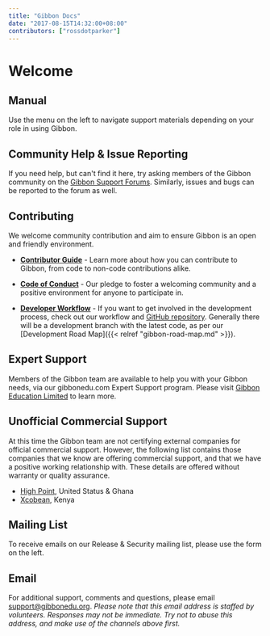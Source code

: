 ```yaml
---
title: "Gibbon Docs"
date: "2017-08-15T14:32:00+08:00"
contributors: ["rossdotparker"]
---
```


# Welcome

## Manual

Use the menu on the left to navigate support materials depending on your role in using Gibbon.

## Community Help & Issue Reporting

If you need help, but can't find it here, try asking members of the Gibbon community on the [Gibbon Support Forums](http://ask.gibbonedu.org/). Similarly, issues and bugs can be reported to the forum as well.

## Contributing

We welcome community contribution and aim to ensure Gibbon is an open and friendly environment.

- [**Contributor Guide**](https://github.com/GibbonEdu/core/blob/master/.github/CONTRIBUTING.md) - Learn more about how you can contribute to Gibbon, from code to non-code contributions alike.

- [**Code of Conduct**](https://github.com/GibbonEdu/core/blob/master/.github/CODE_OF_CONDUCT.md) - Our pledge to foster a welcoming community and a positive environment for anyone to participate in.

- [**Developer Workflow**](/developers/getting-started/developer-workflow) - If you want to get involved in the development process, check out our workflow and [GitHub repository](https://github.com/GibbonEdu/core). Generally there will be a development branch with the latest code, as per our [Development Road Map]({{< relref "gibbon-road-map.md" >}}).

## Expert Support
Members of the Gibbon team are available to help you with your Gibbon needs, via our gibbonedu.com Expert Support program. Please visit [Gibbon Education Limited](https://gibbonedu.org/com/) to learn more.

## Unofficial Commercial Support

At this time the Gibbon team are not certifying external companies for official commercial support. However, the following list contains those companies that we know are offering commercial support, and that we have a positive working relationship with. These details are offered without warranty or quality assurance.


- [High Point](mailto:info@highpointedu.com), United Status & Ghana
- [Xcobean](https://xcobean.org/), Kenya


## Mailing List

To receive emails on our Release & Security mailing list, please use the form on the left.

## Email

For additional support, comments and questions, please email [support@gibbonedu.org](mailto:support@gibbonedu.org). _Please note that this email address is staffed by volunteers. Responses may not be immediate. Try not to abuse this address, and make use of the channels above first._
